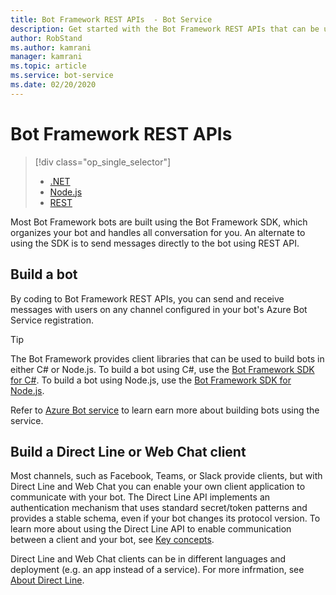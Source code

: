 ```yaml
---
title: Bot Framework REST APIs  - Bot Service
description: Get started with the Bot Framework REST APIs that can be used to build bots and clients that connect to bots.
author: RobStand
ms.author: kamrani
manager: kamrani
ms.topic: article
ms.service: bot-service
ms.date: 02/20/2020
---
```


# Bot Framework REST APIs
> [!div class="op_single_selector"]
> - [.NET](../dotnet/bot-builder-dotnet-overview.md)
> - [Node.js](../nodejs/bot-builder-nodejs-overview.md)
> - [REST](../rest-api/bot-framework-rest-overview.md)

Most Bot Framework bots are built using the Bot Framework SDK, which organizes your bot and handles all conversation for you. An alternate to using the SDK is to send messages directly to the bot using REST API.

## Build a bot
By coding to Bot Framework REST APIs, you can send and receive messages with users on any channel configured in your bot's Azure Bot Service registration.

> [!TIP]
> The Bot Framework provides client libraries that can be used to build bots in either C# or Node.js. 
> To build a bot using C#, use the [Bot Framework SDK for C#](../dotnet/bot-builder-dotnet-overview.md). 
> To build a bot using Node.js, use the [Bot Framework SDK for Node.js](../nodejs/index.md). 

Refer to [Azure Bot service](bot-service-overview-introduction.md) to learn earn more about building bots using the service. 

## Build a Direct Line or Web Chat client

Most channels, such as Facebook, Teams, or Slack provide clients, but with Direct Line and Web Chat you can enable your own client application to communicate with your bot. The Direct Line API implements an authentication mechanism that uses standard secret/token patterns and provides a stable schema, even if your bot changes its protocol version. To learn more about using the Direct Line API to enable communication between a client and your bot, see [Key concepts](bot-framework-rest-direct-line-3-0-concepts.md). 

Direct Line and Web Chat clients can be in different languages and deployment (e.g. an app instead of a service). For more infrmation, see [About Direct Line](https://docs.microsoft.com/en-us/azure/bot-service/bot-service-channel-directline?view=azure-bot-service-4.0).
